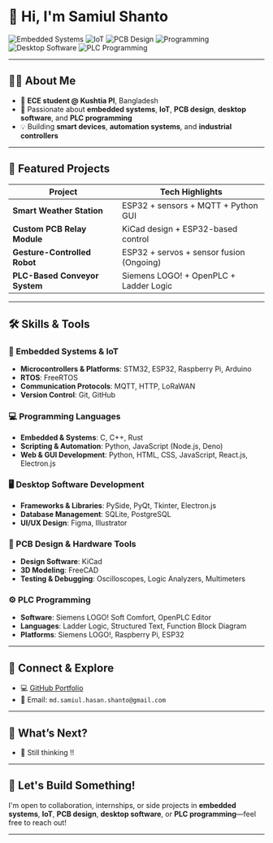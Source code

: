 # 👋 Hi, I'm **Samiul Shanto**

![Embedded Systems](https://img.shields.io/badge/🛠️-Embedded%20Systems-blue?style=for-the-badge)
![IoT](https://img.shields.io/badge/🌐-IoT-green?style=for-the-badge)
![PCB Design](https://img.shields.io/badge/🎛️-PCB%20Design-orange?style=for-the-badge)
![Programming](https://img.shields.io/badge/💻-C%2FC++%20%7C%20Python-blueviolet?style=for-the-badge)
![Desktop Software](https://img.shields.io/badge/🖥️-Desktop%20Apps-lightgrey?style=for-the-badge)
![PLC Programming](https://img.shields.io/badge/⚙️-PLC%20Programming-yellow?style=for-the-badge)

---

## 👨‍🎓 About Me
- 🎯 **ECE student @ Kushtia PI**, Bangladesh  
- 🔧 Passionate about **embedded systems**, **IoT**, **PCB design**, **desktop software**, and **PLC programming**  
- 💡 Building **smart devices**, **automation systems**, and **industrial controllers**

---

## 🚀 Featured Projects

| Project                  | Tech Highlights |
|--------------------------|-----------------|
| **Smart Weather Station** | ESP32 + sensors + MQTT + Python GUI |
| **Custom PCB Relay Module** | KiCad design + ESP32-based control |
| **Gesture-Controlled Robot** | ESP32 + servos + sensor fusion (Ongoing) |
| **PLC-Based Conveyor System** | Siemens LOGO! + OpenPLC + Ladder Logic |

---

## 🛠️ Skills & Tools

### 🔧 Embedded Systems & IoT
- **Microcontrollers & Platforms**: STM32, ESP32, Raspberry Pi, Arduino
- **RTOS**: FreeRTOS
- **Communication Protocols**: MQTT, HTTP, LoRaWAN
- **Version Control**: Git, GitHub

### 💻 Programming Languages
- **Embedded & Systems**: C, C++, Rust
- **Scripting & Automation**: Python, JavaScript (Node.js, Deno)
- **Web & GUI Development**: Python, HTML, CSS, JavaScript, React.js, Electron.js

### 🖥️ Desktop Software Development
- **Frameworks & Libraries**: PySide, PyQt, Tkinter, Electron.js
- **Database Management**: SQLite, PostgreSQL
- **UI/UX Design**: Figma, Illustrator

### 📐 PCB Design & Hardware Tools
- **Design Software**: KiCad
- **3D Modeling**: FreeCAD
- **Testing & Debugging**: Oscilloscopes, Logic Analyzers, Multimeters

### ⚙️ PLC Programming
- **Software**: Siemens LOGO! Soft Comfort, OpenPLC Editor
- **Languages**: Ladder Logic, Structured Text, Function Block Diagram
- **Platforms**: Siemens LOGO!, Raspberry Pi, ESP32

---

## 🔗 Connect & Explore
- 💻 [GitHub Portfolio](https://github.com/Samiulshanto)  
- 📧 Email: `md.samiul.hasan.shanto@gmail.com`

---

## 📅 What’s Next?
- 🔄 Still thinking !!
---

## 🎯 Let's Build Something!
I'm open to collaboration, internships, or side projects in **embedded systems**, **IoT**, **PCB design**, **desktop software**, or **PLC programming**—feel free to reach out!

---


